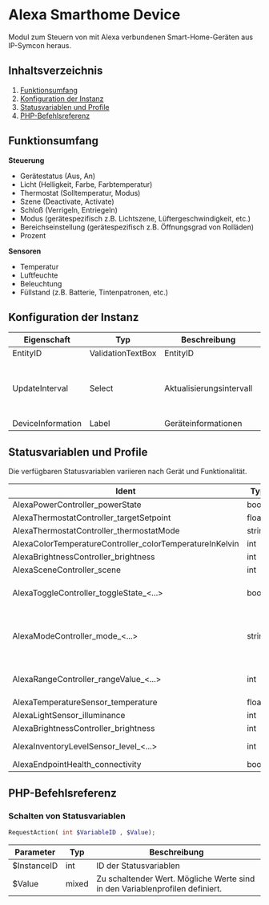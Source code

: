# Alexa Smarthome Device
Modul zum Steuern von mit Alexa verbundenen Smart-Home-Geräten aus IP-Symcon heraus.

## Inhaltsverzeichnis
1. [Funktionsumfang](#funktionsumfang)
2. [Konfiguration der Instanz](#konfiguration-der-instanz)
3. [Statusvariablen und Profile](#statusvariablen-und-profile)
4. [PHP-Befehlsreferenz](#php-befehlsreferenz)

## Funktionsumfang

**Steuerung**
* Gerätestatus (Aus, An)
* Licht (Helligkeit, Farbe, Farbtemperatur)
* Thermostat (Solltemperatur, Modus)
* Szene (Deactivate, Activate)
* Schloß (Verrigeln, Entriegeln)
* Modus (gerätespezifisch z.B. Lichtszene, Lüftergeschwindigkeit, etc.)
* Bereichseinstellung (gerätespezifisch z.B. Öffnungsgrad von Rolläden)
* Prozent

**Sensoren**
* Temperatur
* Luftfeuchte
* Beleuchtung
* Füllstand (z.B. Batterie, Tintenpatronen, etc.)


## Konfiguration der Instanz

|Eigenschaft| Typ| Beschreibung| Wert |
|-----| -----| -----| ----- |
|EntityID | ValidationTextBox | EntityID | |
|UpdateInterval | Select | Aktualisierungsintervall | `disabled`, `15 minutes`, `60 minutes`, `24 hours`|
|DeviceInformation | Label | Geräteinformationen | |

## Statusvariablen und Profile

Die verfügbaren Statusvariablen variieren nach Gerät und Funktionalität.

|Ident| Typ| Profil| Beschreibung |
|-----| -----| -----| ----- |
|AlexaPowerController_powerState |bool | |Status |
|AlexaThermostatController_targetSetpoint |float | |Solltemperatur |
|AlexaThermostatController_thermostatMode |string | |Thermostat Modus |
|AlexaColorTemperatureController_colorTemperatureInKelvin |int | |Farbtemperatur |
|AlexaBrightnessController_brightness |int | |Helligkeit |
|AlexaSceneController_scene |int | |Szene |
|AlexaToggleController_toggleState_<...> |bool | |gerätespezifischer An/Ausschalter z.B. für Modi|
|AlexaModeController_mode_<...> |string | |gerätespezifischer Modus z.B. Lichtszene, Lüftergeschwindigkeit, etc. |
|AlexaRangeController_rangeValue_<...> |int | |gerätespezifisch z.B. Öffnungsgrad von Rolläden|
|AlexaTemperatureSensor_temperature |float | |Temperatur |
|AlexaLightSensor_illuminance |int | |Beleuchtungsstärke |
|AlexaBrightnessController_brightness |int | |Helligkeit |
|AlexaInventoryLevelSensor_level_<...> |int | |Füllstandssensor (z.B. Batterie) |
|AlexaEndpointHealth_connectivity |bool | |Konnektivität |


## PHP-Befehlsreferenz

### Schalten von Statusvariablen
```php
RequestAction( int $VariableID , $Value);
```
|Parameter| Typ| Beschreibung |
|-----| -----| ----- |
|$InstanceID |int |ID der Statusvariablen |
|$Value |mixed |Zu schaltender Wert. Mögliche Werte sind in den Variablenprofilen definiert. |

